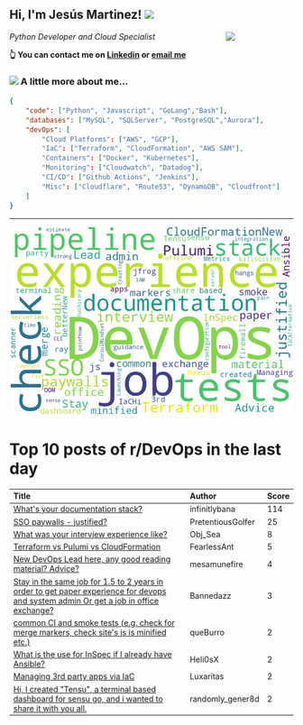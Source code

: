 <!--
**jmartinezl/jmartinezl** is a ✨ _special_ ✨ repository because its `README.md` (this file) appears on your GitHub profile.

Here are some ideas to get you started:

- 🔭 I’m currently working on ...
- 🌱 I’m currently learning ...
- 👯 I’m looking to collaborate on ...
- 🤔 I’m looking for help with ...
- 💬 Ask me about ...
- 📫 How to reach me: ...
- 😄 Pronouns: ...
- ⚡ Fun fact: ...
-->

<h2>Hi, I'm Jesús Martinez! <img src="https://media.giphy.com/media/WUlplcMpOCEmTGBtBW/giphy.gif" width="30"> </h2>
<img align='right' src="https://media.giphy.com/media/NytMLKyiaIh6VH9SPm/giphy.gif" width="120">
<p><em>Python Developer and Cloud Specialist
</em></p>

**👆 You can contact me on [Linkedin](https://www.linkedin.com/in/jes%C3%BAs-martinez-2b7b10104/) or [email me](mailto:jesus.mtz.lorenzo@gmail.com)**

### <img src="https://media.giphy.com/media/VgCDAzcKvsR6OM0uWg/giphy.gif" width="50"> A little more about me...  

```json
{
    "code": ["Python", "Javascript", "GoLang","Bash"],
    "databases": ["MySQL", "SQLServer", "PostgreSQL","Aurora"],
    "devOps": [
        "Cloud Platforms": ["AWS", "GCP"],
        "IaC": ["Terraform", "CloudFormation", "AWS SAM"],
        "Containers": ["Docker", "Kubernetes"],
        "Monitoring": ["Cloudwatch", "Datadog"],
        "CI/CD": ["Github Actions", "Jenkins"],
        "Misc": ["Cloudflare", "Route53", "DynamoDB", "Cloudfront"]
    ]
}
```
---

![Wordcloud](./cloud.png)

# Top 10 posts of r/DevOps in the last day

| Title | Author | Score |
|:---|:---|:---|
| [What's your documentation stack?](https://www.reddit.com/r/devops/comments/v6yuu5/whats_your_documentation_stack/) | infinitlybana | 114 |
| [SSO paywalls - justified?](https://www.reddit.com/r/devops/comments/v7lhcc/sso_paywalls_justified/) | PretentiousGolfer | 25 |
| [What was your interview experience like?](https://www.reddit.com/r/devops/comments/v790ks/what_was_your_interview_experience_like/) | Obj_Sea | 8 |
| [Terraform vs Pulumi vs CloudFormation](https://www.reddit.com/r/devops/comments/v70y10/terraform_vs_pulumi_vs_cloudformation/) | FearlessAnt | 5 |
| [New DevOps Lead here, any good reading material? Advice?](https://www.reddit.com/r/devops/comments/v73lk6/new_devops_lead_here_any_good_reading_material/) | mesamunefire | 4 |
| [Stay in the same job for 1.5 to 2 years in order to get paper experience for devops and system admin Or get a job in office exchange?](https://www.reddit.com/r/devops/comments/v7hlsv/stay_in_the_same_job_for_15_to_2_years_in_order/) | Bannedazz | 3 |
| [common CI and smoke tests (e.g. check for merge markers, check site's js is minified etc.)](https://www.reddit.com/r/devops/comments/v70hyw/common_ci_and_smoke_tests_eg_check_for_merge/) | queBurro | 2 |
| [What is the use for InSpec if I already have Ansible?](https://www.reddit.com/r/devops/comments/v73qik/what_is_the_use_for_inspec_if_i_already_have/) | Heli0sX | 2 |
| [Managing 3rd party apps via IaC](https://www.reddit.com/r/devops/comments/v7djgc/managing_3rd_party_apps_via_iac/) | Luxaritas | 2 |
| [Hi, I created "Tensu", a terminal based dashboard for sensu go, and i wanted to share it with you all.](https://www.reddit.com/r/devops/comments/v775hj/hi_i_created_tensu_a_terminal_based_dashboard_for/) | randomly_gener8d | 2 |
